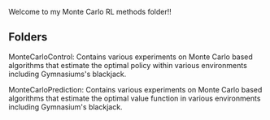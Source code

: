 Welcome to my Monte Carlo RL methods folder!!

Folders
-------
MonteCarloControl:           Contains various experiments on Monte Carlo based algorithms that estimate the optimal policy within various environments including Gymnasiums's blackjack.
  
MonteCarloPrediction:        Contains various experiments on Monte Carlo based algorithms that estimate the optimal value function in various environments including Gymnasium's blackjack.
